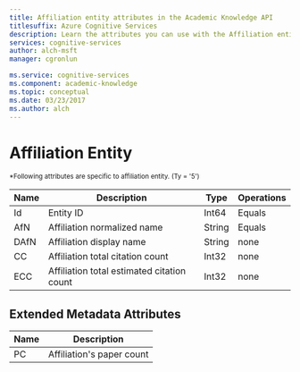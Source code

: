```yaml
---
title: Affiliation entity attributes in the Academic Knowledge API
titlesuffix: Azure Cognitive Services
description: Learn the attributes you can use with the Affiliation entity in the Academic Knowledge API.
services: cognitive-services
author: alch-msft
manager: cgronlun

ms.service: cognitive-services
ms.component: academic-knowledge
ms.topic: conceptual
ms.date: 03/23/2017
ms.author: alch
---
```


# Affiliation Entity

<sub>
*Following attributes are specific to affiliation entity. (Ty = '5')
</sub>

Name	|Description							|Type       | Operations
------- | ------------------------------------- | --------- | ----------------------------
Id		|Entity ID								|Int64		|Equals
AfN		|Affiliation normalized name		|String		|Equals
DAfN	|Affiliation display name		|String		|none
CC		|Affiliation total citation count			|Int32		|none  
ECC		|Affiliation total estimated citation count	|Int32		|none

## Extended Metadata Attributes ##

Name    | Description               
--------|---------------------------	
PC		|Affiliation's paper count